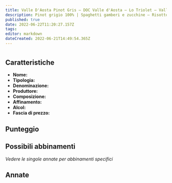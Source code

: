 ```yaml
---
title: Valle D'Aosta Pinot Gris – DOC Valle d'Aosta – Lo Triolet – Valle d'Aosta (IT) – 15-19€ – 4★-5★
description: Pinot grigio 100% | Spaghetti gamberi e zucchine – Risotto alla toma e timo – Baccalà con purè di sedano – Sella di capretto in crosta – Risotto ai gamberi – Salmerino alle erbe al forno
published: true
date: 2022-06-22T11:20:27.157Z
tags: 
editor: markdown
dateCreated: 2022-06-21T14:49:54.365Z
---
```


<h1></h1>
<h2>Caratteristiche</h2>
<ul class="grid-list caratteristiche">
  <li><strong>Nome:</strong></li>
  <li><strong>Tipologia:</strong></li>
  <li><strong>Denominazione:</strong></li>
  <li><strong>Produttore:</strong></li>
  <li><strong>Composizione:</strong></li>
  <li><strong>Affinamento:</strong></li>
  <li><strong>Alcol:</strong></li>
  <li><strong>Fascia di prezzo:</strong></li>
</ul>
<h2>Punteggio</h2>
<p class="qp"></p>
<p class="vscore"></p>
<h2>Possibili abbinamenti</h2>
<i>Vedere le singole annate per abbinamenti specifici</i>
<ul class="abbinamento"></ul>
<h2>Annate</h2>
<ul class="annate"></ul>